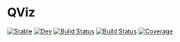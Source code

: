 # QViz

[![Stable](https://img.shields.io/badge/docs-stable-blue.svg)](https://exAClior.github.io/QViz.jl/stable/)
[![Dev](https://img.shields.io/badge/docs-dev-blue.svg)](https://exAClior.github.io/QViz.jl/dev/)
[![Build Status](https://github.com/exAClior/QViz.jl/actions/workflows/CI.yml/badge.svg?branch=main)](https://github.com/exAClior/QViz.jl/actions/workflows/CI.yml?query=branch%3Amain)
[![Build Status](https://travis-ci.com/exAClior/QViz.jl.svg?branch=main)](https://travis-ci.com/exAClior/QViz.jl)
[![Coverage](https://codecov.io/gh/exAClior/QViz.jl/branch/main/graph/badge.svg)](https://codecov.io/gh/exAClior/QViz.jl)
